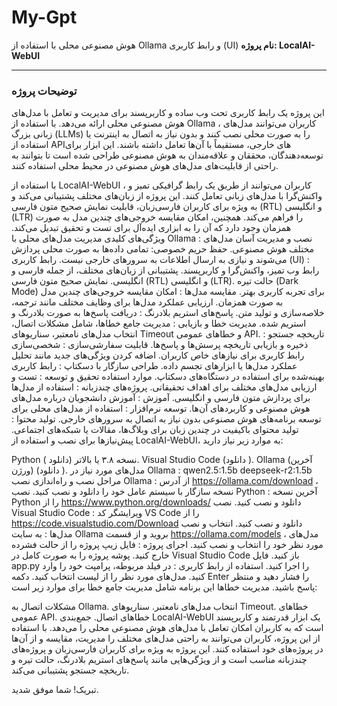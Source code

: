 # My-Gpt
هوش مصنوعی محلی با استفاده از Ollama و رابط کاربری (UI)
**نام پروژه: LocalAI-WebUI**

---

### **توضیحات پروژه**
این پروژه یک رابط کاربری تحت وب ساده و کاربرپسند برای مدیریت و تعامل با مدل‌های هوش مصنوعی محلی ارائه می‌دهد. با استفاده از Ollama ، کاربران می‌توانند مدل‌های زبانی بزرگ (LLMs) را به صورت محلی نصب کنند و بدون نیاز به اتصال به اینترنت یا استفاده از APIهای خارجی، مستقیماً با آن‌ها تعامل داشته باشند. این ابزار برای توسعه‌دهندگان، محققان و علاقه‌مندان به هوش مصنوعی طراحی شده است تا بتوانند به راحتی از قابلیت‌های مدل‌های هوش مصنوعی در محیط محلی استفاده کنند.

با استفاده از LocalAI-WebUI ، کاربران می‌توانند از طریق یک رابط گرافیکی تمیز و واکنش‌گرا با مدل‌های زبانی تعامل کنند. این پروژه از زبان‌های مختلف پشتیبانی می‌کند و به ویژه برای کاربران فارسی‌زبان، قابلیت نمایش صحیح متون فارسی (RTL) و انگلیسی (LTR) را فراهم می‌کند. همچنین، امکان مقایسه خروجی‌های چندین مدل به صورت همزمان وجود دارد که آن را به ابزاری ایده‌آل برای تست و تحقیق تبدیل می‌کند.
ویژگی‌های کلیدی
مدیریت مدل‌های محلی با Ollama :
نصب و مدیریت آسان مدل‌های مختلف هوش مصنوعی.
حفظ حریم خصوصی: تمامی داده‌ها به صورت محلی پردازش می‌شوند و نیازی به ارسال اطلاعات به سرورهای خارجی نیست.
رابط کاربری (UI) :
رابط وب تمیز، واکنش‌گرا و کاربرپسند.
پشتیبانی از زبان‌های مختلف، از جمله فارسی و انگلیسی.
نمایش صحیح متون فارسی (RTL) و انگلیسی (LTR).
حالت تیره (Dark Mode) برای تجربه کاربری بهتر.
مقایسه مدل‌ها :
امکان مقایسه خروجی‌های چندین مدل به صورت همزمان.
ارزیابی عملکرد مدل‌ها برای وظایف مختلف مانند ترجمه، خلاصه‌سازی و تولید متن.
پاسخ‌های استریم بلادرنگ :
دریافت پاسخ‌ها به صورت بلادرنگ و استریم شده.
مدیریت خطا و بازیابی :
مدیریت جامع خطاها، شامل مشکلات اتصال، انتخاب مدل‌های نامعتبر، سناریوهای Timeout و خطاهای عمومی API.
تاریخچه جستجو :
ذخیره و بازیابی تاریخچه پرسش‌ها و پاسخ‌ها.
قابلیت سفارشی‌سازی :
شخصی‌سازی رابط کاربری برای نیازهای خاص کاربران.
اضافه کردن ویژگی‌های جدید مانند تحلیل عملکرد مدل‌ها یا ابزارهای تجسم داده.
طراحی سازگار با دسکتاپ :
رابط کاربری بهینه‌شده برای استفاده در دستگاه‌های دسکتاپ.
موارد استفاده
تحقیق و توسعه : تست و ارزیابی مدل‌های مختلف برای اهداف تحقیقاتی.
پروژه‌های چندزبانه : استفاده از مدل‌ها برای پردازش متون فارسی و انگلیسی.
آموزش : آموزش دانشجویان درباره مدل‌های هوش مصنوعی و کاربردهای آن‌ها.
توسعه نرم‌افزار : استفاده از مدل‌های محلی برای توسعه برنامه‌های هوش مصنوعی بدون نیاز به اتصال به سرورهای خارجی.
تولید محتوا : تولید محتوای باکیفیت در چندین زبان برای وبلاگ‌ها، مقالات یا شبکه‌های اجتماعی.
پیش‌نیازها
برای نصب و استفاده از LocalAI-WebUI، به موارد زیر نیاز دارید:

Python نسخه ۳.۸ یا بالاتر (دانلود ).
Visual Studio Code (دانلود ).
Ollama (آخرین ورژن) (دانلود ).
مدل‌های مورد نیاز در Ollama :
qwen2.5:1.5b
deepseek-r2:1.5b
مراحل نصب و راه‌اندازی
نصب Ollama :
از آدرس https://ollama.com/download ، نسخه سازگار با سیستم عامل خود را دانلود و نصب کنید.
نصب Python :
آخرین نسخه Python را از https://www.python.org/downloads/ دانلود و نصب کنید.
نصب Visual Studio Code :
ویرایشگر کد VS Code را از https://code.visualstudio.com/Download دانلود و نصب کنید.
انتخاب و نصب مدل‌ها :
به سایت Ollama بروید و از قسمت https://ollama.com/models ، مدل‌های مورد نظر خود را انتخاب و نصب کنید.
اجرای پروژه :
فایل زیپ پروژه را از حالت فشرده خارج کنید.
پوشه پروژه را به صورت کامل در Visual Studio Code باز کنید.
فایل app.py را اجرا کنید.
استفاده از رابط کاربری :
در فیلد مربوطه، پرامپت خود را وارد کنید.
مدل‌های مورد نظر را از لیست انتخاب کنید.
دکمه Enter را فشار دهید و منتظر پاسخ باشید.
مدیریت خطاها
این برنامه شامل مدیریت جامع خطا برای موارد زیر است:

مشکلات اتصال به Ollama.
انتخاب مدل‌های نامعتبر.
سناریوهای Timeout.
خطاهای عمومی API.
خطاهای اتصال.
جمع‌بندی
LocalAI-WebUI یک ابزار قدرتمند و کاربرپسند است که به کاربران امکان تعامل با مدل‌های هوش مصنوعی محلی را می‌دهد. با استفاده از این پروژه، کاربران می‌توانند به راحتی مدل‌های مختلف را مدیریت، مقایسه و از آن‌ها در پروژه‌های خود استفاده کنند. این پروژه به ویژه برای کاربران فارسی‌زبان و پروژه‌های چندزبانه مناسب است و از ویژگی‌هایی مانند پاسخ‌های استریم بلادرنگ، حالت تیره و تاریخچه جستجو پشتیبانی می‌کند.

تبریک! شما موفق شدید.
